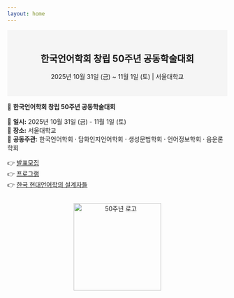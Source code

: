 ```yaml
---
layout: home
---
```


<!-- 배너 영역 시작 -->
<div style="background-color: #f5f5f5; padding: 2em 0; text-align: center;">
  <h2 style="margin-top: 1em; font-size: 1.5em;">한국언어학회 창립 50주년 공동학술대회</h2>
  <p style="margin: 0.5em 0;">2025년 10월 31일 (금) ~ 11월 1일 (토) | 서울대학교</p>
</div>
<!-- 배너 영역 끝 -->

<!-- 본문 시작 -->
<p>
  🎉 <strong>한국언어학회 창립 50주년 공동학술대회</strong>
</p>

<p>
  📅 <strong>일시:</strong> 2025년 10월 31일 (금) - 11월 1일 (토)<br>
  📍 <strong>장소:</strong> 서울대학교<br>
  🤝 <strong>공동주관:</strong> 한국언어학회 · 담화인지언어학회 · 생성문법학회 · 언어정보학회 · 음운론학회
</p>

<p>
  👉 <a href="/call-for-paper/">발표모집</a><br>
  👉 <a href="/program/">프로그램</a><br>
  👉 <a href="/architects/">한국 현대언어학의 설계자들</a>
</p>

<!-- 이미지 정중앙 정렬 -->
<div style="text-align: center; margin-top: 2em;">
  <img src="{{ '/assets/img/50th_logo.png' | relative_url }}" alt="50주년 로고" width="200">
</div>
